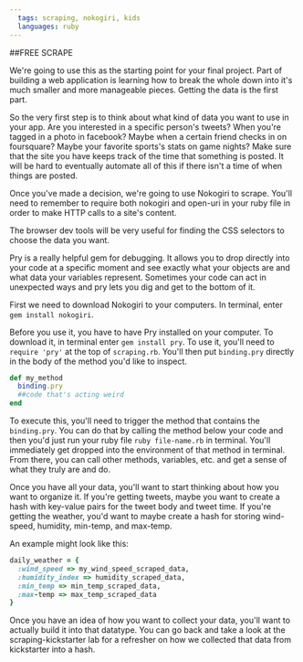 ```yaml
---
  tags: scraping, nokogiri, kids
  languages: ruby
---
```


##FREE SCRAPE

We're going to use this as the starting point for your final project. Part of building a web application is learning how to break the whole down into it's much smaller and more manageable pieces. 
Getting the data is the first part.

So the very first step is to think about what kind of data you want to use in your app. Are you interested in a specific person's tweets? When you're tagged in a photo in facebook? Maybe when a certain friend checks in on foursquare? Maybe your favorite sports's stats on game nights? Make sure that the site you have keeps track of the time that something is posted. It will be hard to eventually automate all of this if there isn't a time of when things are posted.

Once you've made a decision, we're going to use Nokogiri to scrape. You'll need to remember to require both nokogiri and open-uri in your ruby file in order to make HTTP calls to a site's content.

The browser dev tools will be very useful for finding the CSS selectors to choose the data you want.

Pry is a really helpful gem for debugging. It allows you to drop directly into your code at a specific moment and see exactly what your objects are and what data your variables represent. Sometimes your code can act in unexpected ways and pry lets you dig and get to the bottom of it.

First we need to download Nokogiri to your computers. In terminal, enter `gem install nokogiri`. 

Before you use it, you have to have Pry installed on your computer. To download it, in terminal enter `gem install pry`. To use it, you'll need to `require 'pry'` at the top of `scraping.rb`. You'll then put `binding.pry` directly in the body of the method you'd like to inspect. 

```RUBY
def my_method
  binding.pry
  ##code that's acting weird
end
```
To execute this, you'll need to trigger the method that contains the `binding.pry`. You can do that by calling the method below your code and then you'd just run your ruby file `ruby file-name.rb` in terminal. You'll immediately get dropped into the environment of that method in terminal. From there, you can call other methods, variables, etc. and get a sense of what they truly are and do.

Once you have all your data, you'll want to start thinking about how you want to organize it. If you're getting tweets, maybe you want to create a hash with key-value pairs for the tweet body and tweet time. If you're getting the weather, you'd want to maybe create a hash for storing wind-speed, humidity, min-temp, and max-temp.

An example might look like this:
```RUBY
daily_weather = {
  :wind_speed => my_wind_speed_scraped_data,
  :humidity_index => humidity_scraped_data,
  :min_temp => min_temp_scraped_data,
  :max-temp => max_temp_scraped_data
}
```

Once you have an idea of how you want to collect your data, you'll want to actually build it into that datatype. You can go back and take a look at the scraping-kickstarter lab for a refresher on how we collected that data from kickstarter into a hash.